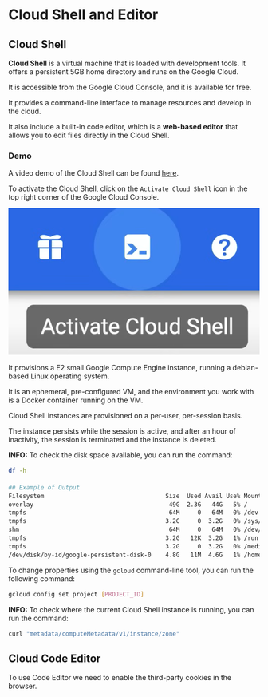 # Cloud Shell and Editor


## Cloud Shell

**Cloud Shell** is a virtual machine that is loaded with development tools. It offers a persistent 5GB home directory and runs on the Google Cloud.

It is accessible from the Google Cloud Console, and it is available for free.

It provides a command-line interface to manage resources and develop in the cloud.

It also include a built-in code editor, which is a **web-based editor** that allows you to edit files directly in the Cloud Shell.

### Demo

A video demo of the Cloud Shell can be found [here](https://youtu.be/jpno8FSqpc8?si=F7wWa9aTn5l9UKRJ&t=14015).

To activate the Cloud Shell, click on the `Activate Cloud Shell` icon in the top right corner of the Google Cloud Console.

![Activate Cloud Shell](images/09_Cloud_Shell_and_Editor_01.png)

It provisions a E2 small Google Compute Engine instance, running a debian-based Linux operating system.

It is an ephemeral, pre-configured VM, and the environment you work with is a Docker container running on the VM.

Cloud Shell instances are provisioned on a per-user, per-session basis.

The instance persists while the session is active, and after an hour of inactivity, the session is terminated and the instance is deleted.

**INFO:** To check the disk space available, you can run the command:

```bash
df -h

## Example of Output
Filesystem                                  Size  Used Avail Use% Mounted on
overlay                                      49G  2.3G   44G   5% /
tmpfs                                        64M     0   64M   0% /dev
tmpfs                                       3.2G     0  3.2G   0% /sys/fs/cgroup
shm                                          64M     0   64M   0% /dev/shm
tmpfs                                       3.2G   12K  3.2G   1% /run
tmpfs                                       3.2G     0  3.2G   0% /media
/dev/disk/by-id/google-persistent-disk-0    4.8G   11M  4.6G   1% /home
```

To change properties using the `gcloud` command-line tool, you can run the following command:

```bash
gcloud config set project [PROJECT_ID]
```

**INFO:** To check where the current Cloud Shell instance is running, you can run the command:

```bash
curl "metadata/computeMetadata/v1/instance/zone"
```

## Cloud Code Editor

To use Code Editor we need to enable the third-party cookies in the browser.
